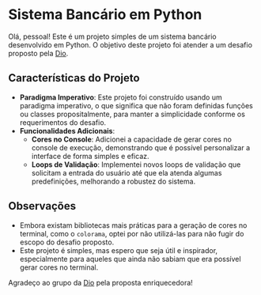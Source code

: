 # Sistema Bancário em Python

Olá, pessoal! Este é um projeto simples de um sistema bancário desenvolvido em Python. O objetivo deste projeto foi atender a um desafio proposto pela [Dio](https://github.com/digitalinnovationone).

## Características do Projeto
- **Paradigma Imperativo**: Este projeto foi construído usando um paradigma imperativo, o que significa que não foram definidas funções ou classes propositalmente, para manter a simplicidade conforme os requerimentos do desafio.
- **Funcionalidades Adicionais**:
  - **Cores no Console**: Adicionei a capacidade de gerar cores no console de execução, demonstrando que é possível personalizar a interface de forma simples e eficaz.
  - **Loops de Validação**: Implementei novos loops de validação que solicitam a entrada do usuário até que ela atenda algumas predefinições, melhorando a robustez do sistema.

## Observações
- Embora existam bibliotecas mais práticas para a geração de cores no terminal, como o `colorama`, optei por não utilizá-las para não fugir do escopo do desafio proposto.
- Este projeto é simples, mas espero que seja útil e inspirador, especialmente para aqueles que ainda não sabiam que era possível gerar cores no terminal.

Agradeço ao grupo da [Dio](https://github.com/digitalinnovationone) pela proposta enriquecedora!
